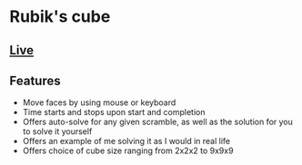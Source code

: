 # Rubik's cube

## [Live](http://scott-mck.github.io/rubiks_cube/)

## Features
* Move faces by using mouse or keyboard
* Time starts and stops upon start and completion
* Offers auto-solve for any given scramble, as well as the solution for you
to solve it yourself
* Offers an example of me solving it as I would in real life
* Offers choice of cube size ranging from 2x2x2 to 9x9x9
